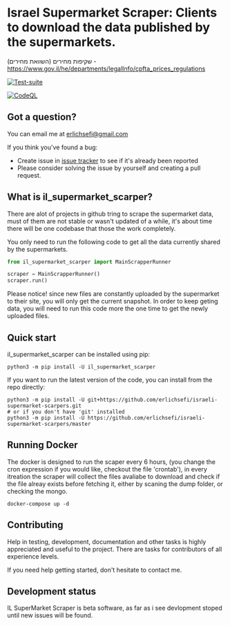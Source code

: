 Israel Supermarket Scraper: Clients to download the data published by the supermarkets.
=======================================
שקיפות מחירים (השוואת מחירים) - https://www.gov.il/he/departments/legalInfo/cpfta_prices_regulations

[![Test-suite](https://github.com/erlichsefi/israeli-supermarket-scarpers/actions/workflows/cron-python-package.yml/badge.svg)](https://github.com/erlichsefi/israeli-supermarket-scarpers/actions/workflows/cron-python-package.yml)

[![CodeQL](https://github.com/erlichsefi/israeli-supermarket-scarpers/actions/workflows/codeql.yml/badge.svg)](https://github.com/erlichsefi/israeli-supermarket-scarpers/actions/workflows/codeql.yml)

Got a question?
---------------

You can email me at erlichsefi@gmail.com

If you think you've found a bug:

- Create issue in [issue tracker](https://github.com/erlichsefi/israeli-supermarket-scarpers/issues) to see if
  it's already been reported
- Please consider solving the issue by yourself and creating a pull request.

What is il_supermarket_scarper?
-------------

There are alot of projects in github tring to scrape the supermarket data, must of them are not stable or wasn't updated of a while, it's about time there will be one codebase that those the work completely. 

You only need to run the following code to get all the data currently shared by the supermarkets.

```python
from il_supermarket_scarper import MainScrapperRunner

scraper = MainScrapperRunner()
scraper.run()

```


Please notice!
since new files are constantly uploaded by the supermarket to their site, you will only get the current snapshot. In order to keep geting data, you will need to run this code more the one time to get the newly uploaded files. 

Quick start
-----------

il_supermarket_scarper can be installed using pip:

    python3 -m pip install -U il_supermarket_scarper

If you want to run the latest version of the code, you can install from the
repo directly:

    python3 -m pip install -U git+https://github.com/erlichsefi/israeli-supermarket-scarpers.git
    # or if you don't have 'git' installed
    python3 -m pip install -U https://github.com/erlichsefi/israeli-supermarket-scarpers/master


Running Docker
-----------
The docker is designed to run the scaper every 6 hours, (you change the cron expression if you would like, checkout the file 'crontab'), in every itreation the scraper will collect the files avaliabe to download and check if the file alreay exists before fetching it, either by scaning the dump folder, or checking the mongo.


    docker-compose up -d

Contributing
------------

Help in testing, development, documentation and other tasks is
highly appreciated and useful to the project. There are tasks for
contributors of all experience levels.

If you need help getting started, don't hesitate to contact me.


Development status
------------------

IL SuperMarket Scraper is beta software, as far as i see devlopment stoped until new issues will be found.
